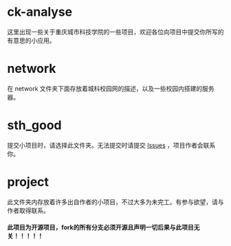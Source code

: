 # ck-analyse

这里出现一些关于重庆城市科技学院的一些项目，欢迎各位向项目中提交你所写的有意思的小应用。

# network

在 network 文件夹下面存放着城科校园网的描述，以及一些校园内搭建的服务器。

# sth_good

提交小项目时，请选择此文件夹。无法提交时请提交 [Issues](https://github.com/dai-da-da/ck-analyse/issues) ，项目作者会联系你。

# project

此文件夹内存放着许多出自作者的小项目，不过大多为未完工。有参与欲望，请与作者取得联系。

#### 此项目为开源项目，fork的所有分支必须开源且声明一切后果与此项目无关！！！！！
